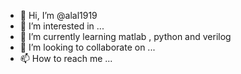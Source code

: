 - 👋 Hi, I’m @alal1919
- 👀 I’m interested in ...
- 🌱 I’m currently learning matlab , python and verilog
- 💞️ I’m looking to collaborate on ...
- 📫 How to reach me ...

<!---
alal1919/alal1919 is a ✨ special ✨ repository because its `README.md` (this file) appears on your GitHub profile.
You can click the Preview link to take a look at your changes.
--->
